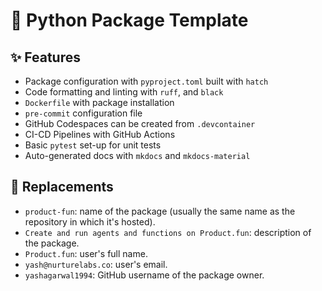 # 🎈 Python Package Template

## ✨ Features

* Package configuration with `pyproject.toml` built with `hatch`
* Code formatting and linting with `ruff`, and `black`
* `Dockerfile` with package installation
* `pre-commit` configuration file
* GitHub Codespaces can be created from `.devcontainer`
* CI-CD Pipelines with GitHub Actions
* Basic `pytest` set-up for unit tests
* Auto-generated docs with `mkdocs` and `mkdocs-material`

## 🚚 Replacements

* `product-fun`: name of the package (usually the same name as the repository in which it's hosted).
* `Create and run agents and functions on Product.fun`: description of the package.
* `Product.fun`: user's full name.
* `yash@nurturelabs.co`: user's email.
* `yashagarwal1994`: GitHub username of the package owner.
